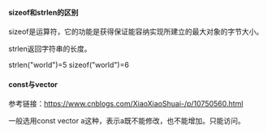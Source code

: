 #### sizeof和strlen的区别

sizeof是运算符，它的功能是获得保证能容纳实现所建立的最大对象的字节大小。

strlen返回字符串的长度。

strlen("world")=5 sizeof("world")=6

#### const与vector

参考链接：https://www.cnblogs.com/XiaoXiaoShuai-/p/10750560.html

一般选用const vector<int> a这种，表示a既不能修改，也不能增加。只能访问。